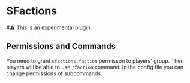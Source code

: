 
# SFactions
#⚠️ This is an experimental plugin.

## Permissions and Commands
You need to grant `sfactions.faction` permisson to players' group. Then players will be able to use `/faction` command.
In the config file you can change permissions of subcommands.
